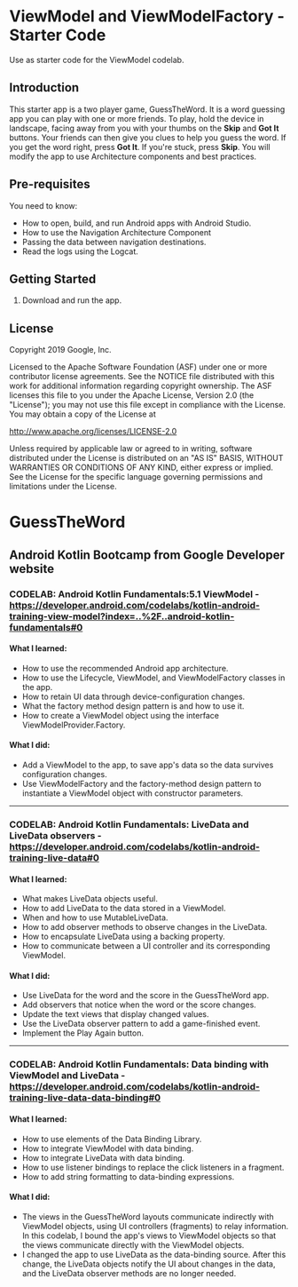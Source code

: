ViewModel and ViewModelFactory - Starter Code
==================================

Use as starter code for the ViewModel codelab.

Introduction
------------

This starter app is a two player game, GuessTheWord. It is a word guessing app you can play with one or more friends. To play, hold the device in landscape, facing away from you with your thumbs on the **Skip** and **Got It** buttons. Your friends can then give you clues to help you guess the word. If you get the word right, press **Got It**. If you're stuck, press **Skip**.
You will modify the app to use Architecture components and best practices.

Pre-requisites
--------------

You need to know:
- How to open, build, and run Android apps with Android Studio.
- How to use the Navigation Architecture Component
- Passing the data between navigation destinations.
- Read the logs using the Logcat.


Getting Started
---------------

1. Download and run the app.

License
-------

Copyright 2019 Google, Inc.

Licensed to the Apache Software Foundation (ASF) under one or more contributor
license agreements.  See the NOTICE file distributed with this work for
additional information regarding copyright ownership.  The ASF licenses this
file to you under the Apache License, Version 2.0 (the "License"); you may not
use this file except in compliance with the License.  You may obtain a copy of
the License at

  http://www.apache.org/licenses/LICENSE-2.0

Unless required by applicable law or agreed to in writing, software
distributed under the License is distributed on an "AS IS" BASIS, WITHOUT
WARRANTIES OR CONDITIONS OF ANY KIND, either express or implied.  See the
License for the specific language governing permissions and limitations under
the License.

# GuessTheWord
## Android Kotlin Bootcamp from Google Developer website
### CODELAB: Android Kotlin Fundamentals:5.1 ViewModel - https://developer.android.com/codelabs/kotlin-android-training-view-model?index=..%2F..android-kotlin-fundamentals#0


#### **What I learned:**</br>
- How to use the recommended Android app architecture.
- How to use the Lifecycle, ViewModel, and ViewModelFactory classes in the app.
- How to retain UI data through device-configuration changes.
- What the factory method design pattern is and how to use it.
- How to create a ViewModel object using the interface ViewModelProvider.Factory.

#### **What I did:**</br>
- Add a ViewModel to the app, to save app's data so the data survives configuration changes.
- Use ViewModelFactory and the factory-method design pattern to instantiate a ViewModel object with constructor parameters.


------------------------------------------------------------

### CODELAB: Android Kotlin Fundamentals: LiveData and LiveData observers - https://developer.android.com/codelabs/kotlin-android-training-live-data#0

#### **What I learned:**</br>
- What makes LiveData objects useful.
- How to add LiveData to the data stored in a ViewModel.
- When and how to use MutableLiveData.
- How to add observer methods to observe changes in the LiveData.
- How to encapsulate LiveData using a backing property.
- How to communicate between a UI controller and its corresponding ViewModel.

#### **What I did:**</br>
- Use LiveData for the word and the score in the GuessTheWord app.
- Add observers that notice when the word or the score changes.
- Update the text views that display changed values.
- Use the LiveData observer pattern to add a game-finished event.
- Implement the Play Again button.


------------------------------------------------------------

### CODELAB: Android Kotlin Fundamentals: Data binding with ViewModel and LiveData - https://developer.android.com/codelabs/kotlin-android-training-live-data-data-binding#0

#### **What I learned:**</br>

- How to use elements of the Data Binding Library.
- How to integrate ViewModel with data binding.
- How to integrate LiveData with data binding.
- How to use listener bindings to replace the click listeners in a fragment.
- How to add string formatting to data-binding expressions.

#### **What I did:**</br>

- The views in the GuessTheWord layouts communicate indirectly with ViewModel objects, using UI controllers (fragments) to relay information. In this codelab, I bound the app's views to ViewModel objects so that the views communicate directly with the ViewModel objects.
- I changed the app to use LiveData as the data-binding source. After this change, the LiveData objects notify the UI about changes in the data, and the LiveData observer methods are no longer needed.
